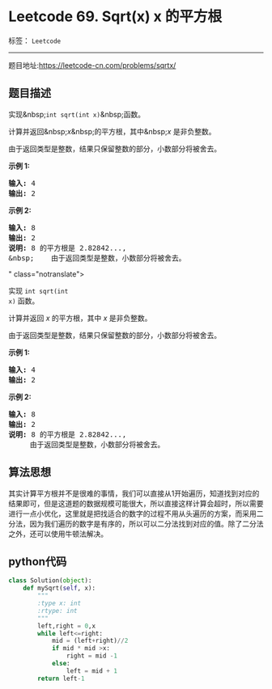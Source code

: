 ﻿# Leetcode 69. Sqrt(x) x 的平方根

标签： `Leetcode`

---

题目地址:https://leetcode-cn.com/problems/sqrtx/  

## 题目描述  


<p>实现&amp;nbsp;<code>int sqrt(int x)</code>&amp;nbsp;函数。</p>

<p>计算并返回&amp;nbsp;<em>x</em>&amp;nbsp;的平方根，其中&amp;nbsp;<em>x </em>是非负整数。</p>

<p>由于返回类型是整数，结果只保留整数的部分，小数部分将被舍去。</p>

<p><strong>示例 1:</strong></p>

<pre><strong>输入:</strong> 4
<strong>输出:</strong> 2
</pre>

<p><strong>示例 2:</strong></p>

<pre><strong>输入:</strong> 8
<strong>输出:</strong> 2
<strong>说明:</strong> 8 的平方根是 2.82842..., 
&amp;nbsp;    由于返回类型是整数，小数部分将被舍去。
</pre>
" class="notranslate"><p>实现&nbsp;<code>int sqrt(int x)</code>&nbsp;函数。</p>

<p>计算并返回&nbsp;<em>x</em>&nbsp;的平方根，其中&nbsp;<em>x </em>是非负整数。</p>

<p>由于返回类型是整数，结果只保留整数的部分，小数部分将被舍去。</p>

<p><strong>示例 1:</strong></p>

<pre><strong>输入:</strong> 4
<strong>输出:</strong> 2
</pre>

<p><strong>示例 2:</strong></p>

<pre><strong>输入:</strong> 8
<strong>输出:</strong> 2
<strong>说明:</strong> 8 的平方根是 2.82842..., 
&nbsp;    由于返回类型是整数，小数部分将被舍去。
</pre>   

## 算法思想  

其实计算平方根并不是很难的事情，我们可以直接从1开始遍历，知道找到对应的结果即可，但是这道题的数据规模可能很大，所以直接这样计算会超时，所以需要进行一点小优化，这里就是把找适合的数字的过程不用从头遍历的方案，而采用二分法，因为我们遍历的数字是有序的，所以可以二分法找到对应的值。除了二分法之外，还可以使用牛顿法解决。  

## python代码  

```python
class Solution(object):
    def mySqrt(self, x):
        """
        :type x: int
        :rtype: int
        """
        left,right = 0,x
        while left<=right:
            mid = (left+right)//2
            if mid * mid >x:
                right = mid -1
            else:
                left = mid + 1
        return left-1
```





